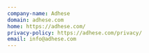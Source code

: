 ```yaml
---
company-name: Adhese
domain: adhese.com
home: https://adhese.com/
privacy-policy: https://adhese.com/privacy/
email: info@adhese.com
---
```




